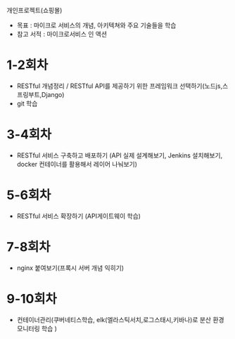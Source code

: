 개인프로젝트(쇼핑몰) 
- 목표 : 마이크로 서비스의 개념, 아키텍쳐와 주요 기술들을 학습
- 참고 서적 : 마이크로서비스 인 액션


# 1-2회차
- RESTful 개념정리 / RESTful API를 제공하기 위한 프레임워크 선택하기(노드js,스프링부트,Django)
- git 학습 

# 3-4회차 
- RESTful 서비스 구축하고 배포하기 (API 실제 설계해보기, Jenkins 설치해보기, docker 컨테이너를 활용해서 레이어 나눠보기)

# 5-6회차 
- RESTful 서비스 확장하기 (API게이트웨이 학습)

# 7-8회차 
- nginx 붙여보기(프록시 서버 개념 익히기)

# 9-10회차 
- 컨테이너관리(쿠버네티스학습, elk(엘라스틱서치,로그스태시,키바나)로 분산 환경 모니터링 학습 )
